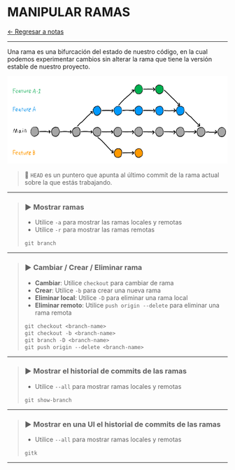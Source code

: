 # MANIPULAR RAMAS

[← Regresar a notas](../../README.md) <br>

----


Una rama es una bifurcación del estado de nuestro código, en la cual podemos experimentar cambios sin alterar la 
 rama que tiene la versión estable de nuestro proyecto.

<img src="../../images/git-branch.png" width="600" height="200">


> 📌 `HEAD` es un puntero que apunta al último commit de la rama actual sobre la que estás trabajando. 

----

> ### ▶️ Mostrar ramas
> - Utilice `-a` para mostrar las ramas locales y remotas
> - Utilice `-r` para mostrar las ramas remotas
> ```shell script 
> git branch
> ```

----

> ### ▶️ Cambiar / Crear / Eliminar rama
> - **Cambiar**: Utilice `checkout` para cambiar de rama
> - **Crear**: Utilice `-b` para crear una nueva rama
> - **Eliminar local**: Utilice `-D` para eliminar una rama local
> - **Eliminar remoto**: Utilice `push origin --delete` para eliminar una rama remota
> ```shell script
> git checkout <branch-name>
> git checkout -b <branch-name>
> git branch -D <branch-name>
> git push origin --delete <branch-name>
> ```

----

> ### ▶️ Mostrar el historial de commits de las ramas
> - Utilice `--all` para mostrar ramas locales y remotas
> ```shell script
> git show-branch
> ```

----

> ### ▶️ Mostrar en una UI el historial de commits de las ramas
> - Utilice `--all` para mostrar ramas locales y remotas
> ```shell script
> gitk
> ```

----

